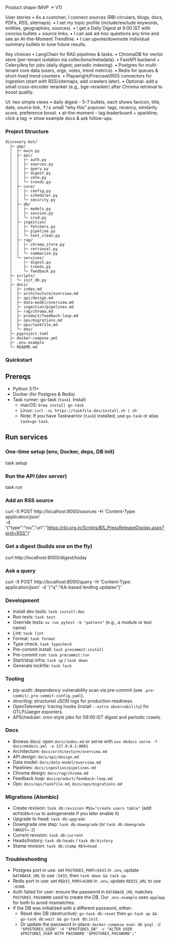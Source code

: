 Product shape (MVP → V1)

User stories
	•	As a customer, I connect sources (RBI circulars, blogs, docs, PDFs, RSS, sitemaps).
	•	I set my topic profile (include/exclude keywords, entities, geographies, sources).
	•	I get a Daily Digest at 9:00 IST with concise bullets + source links.
	•	I can ask ad-hoc questions any time and see an At-the-Moment Trendline.
	•	I can upvote/downvote individual summary bullets to tune future results.

Key choices
	•	LangChain for RAG pipelines & tasks.
	•	ChromaDB for vector store (per-tenant isolation via collections/metadata).
	•	FastAPI backend + Celery/Arq for jobs (daily digest; periodic indexing).
	•	Postgres for multi-tenant core data (users, orgs, votes, trend metrics).
	•	Redis for queues & short-lived trend counters.
	•	Playwright/Firecrawl/RSS connectors for ingestion (start with RSS/sitemaps; add crawlers later).
	•	Optional: add a small cross-encoder reranker (e.g., bge-reranker) after Chroma retrieval to boost quality.

UI: two simple views
	•	daily digest - 5–7 bullets, each shows favicon, title, date, source link, ↑/↓.small “why this” popover: tags, recency, similarity score, preference boost.
	•	at-the-moment - tag leaderboard + sparkline; click a tag → show example docs & ask follow-ups.

### Project Structure

```
discovery-bot/
  ├─ app/
  │  ├─ main.py
  │  ├─ api/
  │  │  ├─ auth.py
  │  │  ├─ sources.py
  │  │  ├─ query.py
  │  │  ├─ digest.py
  │  │  ├─ vote.py
  │  │  └─ trends.py
  │  ├─ core/
  │  │  ├─ config.py
  │  │  ├─ scheduler.py
  │  │  └─ security.py
  │  ├─ db/
  │  │  ├─ models.py
  │  │  ├─ session.py
  │  │  └─ crud.py
  │  ├─ ingestion/
  │  │  ├─ fetchers.py
  │  │  ├─ pipeline.py
  │  │  └─ text_clean.py
  │  ├─ rag/
  │  │  ├─ chroma_store.py
  │  │  ├─ retrieval.py
  │  │  └─ summarize.py
  │  └─ services/
  │     ├─ digest.py
  │     ├─ trends.py
  │     └─ feedback.py
  ├─ scripts/
  │  └─ init_db.py
  ├─ docs/
  │  ├─ index.md
  │  ├─ architecture/overview.md
  │  ├─ api/design.md
  │  ├─ data-model/overview.md
  │  ├─ ingestion/pipelines.md
  │  ├─ rag/chroma.md
  │  ├─ product/feedback-loop.md
  │  ├─ ops/migrations.md
  │  ├─ ops/taskfile.md
  │  └─ dev/
  ├─ pyproject.toml
  ├─ docker-compose.yml
  ├─ .env.example
  └─ README.md
```

### Quickstart

## Prereqs
- Python 3.11+
- Docker (for Postgres & Redis)
- Task runner: go-task (`task`). Install:
  - macOS: `brew install go-task`
  - Linux: `curl -sL https://taskfile.dev/install.sh | sh`
  - Note: If you have Taskwarrior (`task`) installed, use `go-task` or alias `task=go-task`.

## Run services
### One-time setup (env, Docker, deps, DB init)
task setup

### Run the API (dev server)
task run

### Add an RSS source
curl -X POST http://localhost:8000/sources -H 'Content-Type: application/json' \
  -d '{"type":"rss","url":"https://rbi.org.in/Scripts/BS_PressReleaseDisplay.aspx?prid=RSS"}'

### Get a digest (builds one on the fly)
curl http://localhost:8000/digest/today

### Ask a query
curl -X POST http://localhost:8000/query -H 'Content-Type: application/json' -d '{"q":"AA-based lending updates"}'

### Development

- Install dev tools: `task install:dev`
- Run tests: `task test`
- Override tests: `uv run pytest -k "pattern"` (e.g., a module or test name)
- Lint: `task lint`
- Format: `task format`
- Type check: `task typecheck`
- Pre-commit install: `task precommit:install`
- Pre-commit run: `task precommit:run`
- Start/stop infra: `task up` / `task down`
- Generate lockfile: `task lock`

### Tooling

- pip-audit: dependency vulnerability scan via pre-commit (see `.pre-commit/.pre-commit-config.yaml`).
- structlog: structured JSON logs for production readiness.
- OpenTelemetry: tracing hooks (install `--extra observability`) for OTLP/Jaeger exporters.
- APScheduler: cron-style jobs for 09:00 IST digest and periodic crawls.

### Docs

- Browse docs: open `docs/index.md` or serve with `uvx mkdocs serve -f docs/mkdocs.yml -a 127.0.0.1:8001`
- Architecture: `docs/architecture/overview.md`
- API design: `docs/api/design.md`
- Data model: `docs/data-model/overview.md`
- Pipelines: `docs/ingestion/pipelines.md`
- Chroma design: `docs/rag/chroma.md`
- Feedback loop: `docs/product/feedback-loop.md`
- Ops: `docs/ops/taskfile.md`, `docs/ops/migrations.md`

### Migrations (Alembic)

- Create revision: `task db:revision MSG="create users table"` (add `AUTOGEN=true` to autogenerate if you later enable it)
- Upgrade to head: `task db:upgrade`
- Downgrade one step: `task db:downgrade` (or `task db:downgrade TARGET=-2`)
- Current revision: `task db:current`
- Heads/history: `task db:heads` / `task db:history`
- Stamp revision: `task db:stamp REV=head`

### Troubleshooting

- Postgres port in use: set `POSTGRES_PORT=5433` in `.env`, update `DATABASE_URL` to use `:5433`, then `task down && task up`.
- Redis port in use: set `REDIS_PORT=6380` in `.env`, update `REDIS_URL` to use `:6380`.
- Auth failed for user: ensure the password in `DATABASE_URL` matches `POSTGRES_PASSWORD` used to create the DB. Our `.env.example` uses `app`/`app` for both to avoid mismatches.
- If the DB was initialized with a different password, either:
  - Reset dev DB (destructive): `go-task db:reset` then `go-task up && go-task db:wait && go-task db:init`.
  - Or update the password in-place: `docker-compose exec db psql -U "$POSTGRES_USER" -d "$POSTGRES_DB" -c "ALTER USER $POSTGRES_USER WITH PASSWORD '$POSTGRES_PASSWORD';"`
